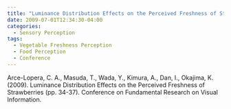 ```yaml
---
title: "Luminance Distribution Effects on the Perceived Freshness of Strawberries"
date: 2009-07-01T12:34:30-04:00
categories:
  - Sensory Perception
tags:
  - Vegetable Freshness Perception
  - Food Perception
  - Conference
---
```



Arce-Lopera, C. A., Masuda, T., Wada, Y., Kimura, A., Dan, I., Okajima, K. (2009). Luminance Distribution Effects on the Perceived Freshness of Strawberries (pp. 34-37). Conference on Fundamental Research on Visual Information.